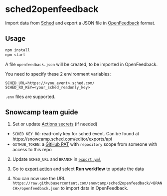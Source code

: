 # sched2openfeedback

Import data from [Sched](https://sched.com/) and export a JSON file in [OpenFeedback](https://openfeedback.io/) format.

## Usage

```sh
npm install
npm start
```

A file `openfeedback.json` will be created, to be imported in OpenFeedback.

You need to specify these 2 environment variables:
```
SCHED_URL=https://<you_event>.sched.com/
SCHED_RO_KEY=<your_sched_readonly_key>
```

`.env` files are supported.

## Snowcamp team guide

1. Set or update [Actions secrets](https://github.com/snowcamp/sched2openfeedback/settings/secrets/actions) (if needed)
  - `SCHED_KEY_RO`: read-only key for sched event. Can be found at https://snowcamp<year>.sched.com/editor/exports/api
  - `GITHUB_TOKEN`: a [GitHub PAT](https://docs.github.com/en/authentication/keeping-your-account-and-data-secure/creating-a-personal-access-token) with `repository` scope from someone with access to this repo

2. Update `SCHED_URL` and `BRANCH` in [`export.yml`](https://github.com/snowcamp/sched2openfeedback/blob/main/.github/workflows/export.yml)

3. Go to [export action](https://github.com/snowcamp/sched2openfeedback/actions/workflows/export.yml) and select **Run workflow** to update the data

4. You can now use the URL `https://raw.githubusercontent.com/snowcamp/sched2openfeedback/<BRANCH>/openfeedback.json` to import data in OpenFeedback.

